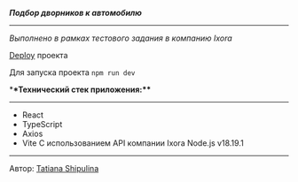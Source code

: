 **_Подбор дворников к автомобилю_**

---

_Выполнено в рамках тестового задания в компанию Ixora_

[Deploy]() проекта

Для запуска проекта `npm run dev`

\***\*Технический стек приложения:\*\***

---

- React
- TypeScript
- Axios
- Vite
  С использованием API компании Ixora
  Node.js v18.19.1

---

Автор: [Tatiana Shipulina]()
